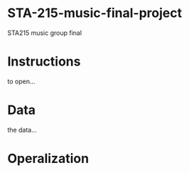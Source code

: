 # STA-215-music-final-project
STA215 music group final

# Instructions
to open...

# Data
the data...

# Operalization
